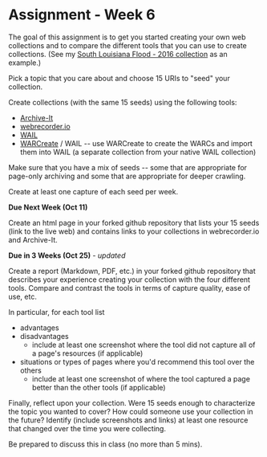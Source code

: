 # Assignment - Week 6

The goal of this assignment is to get you started creating your own web collections and to compare the different tools that you can use to create collections.  (See my [South Louisiana Flood - 2016 collection](https://archive-it.org/collections/7760) as an example.)

Pick a topic that you care about and choose 15 URIs to "seed" your collection. 

Create collections (with the same 15 seeds) using the following tools:
* [Archive-It](https://archive-it.org)
* [webrecorder.io](https://webrecorder.io)
* [WAIL](https://github.com/N0taN3rd/wail)
* [WARCreate](http://warcreate.com) / WAIL -- use WARCreate to create the WARCs and import them into WAIL (a separate collection from your native WAIL collection)

Make sure that you have a mix of seeds -- some that are appropriate for page-only archiving and some that are appropriate for deeper crawling.

Create at least one capture of each seed per week.

**Due Next Week (Oct 11)**

Create an html page in your forked github repository that lists your 15 seeds (link to the live web) and contains links to your collections in webrecorder.io and Archive-It.

**Due in 3 Weeks (Oct 25)** - *updated*

Create a report (Markdown, PDF, etc.) in your forked github repository that describes your experience creating your collection with the four different tools.  Compare and contrast the tools in terms of capture quality, ease of use, etc.

In particular, for each tool list
* advantages
* disadvantages
  * include at least one screenshot where the tool did not capture all of a page's resources (if applicable)
* situations or types of pages where you'd recommend this tool over the others
  * include at least one screenshot of where the tool captured a page better than the other tools (if applicable)

Finally, reflect upon your collection.  Were 15 seeds enough to characterize the topic you wanted to cover?  How could someone use your collection in the future?  Identify (include screenshots and links) at least one resource that changed over the time you were collecting.

Be prepared to discuss this in class (no more than 5 mins).
